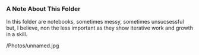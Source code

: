 ### A Note About This Folder

In this folder are notebooks, sometimes messy, sometimes unsucsessful but, I believe, non the less important as they show iterative work and growth in a skill.  

/Photos/unnamed.jpg
